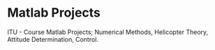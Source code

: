 # Matlab Projects
ITU - Course Matlab Projects;
Numerical Methods, Helicopter Theory, Attitude Determination, Control.
